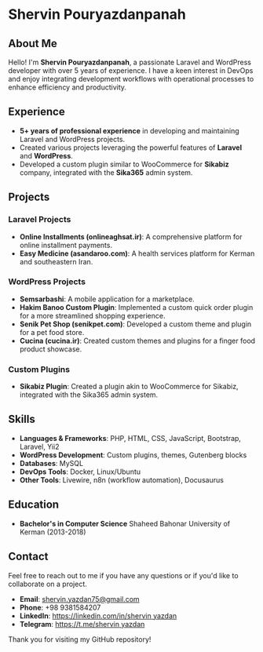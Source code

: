 # Shervin Pouryazdanpanah

## About Me

Hello! I'm **Shervin Pouryazdanpanah**, a passionate Laravel and WordPress developer with over 5 years of experience. I have a keen interest in DevOps and enjoy integrating development workflows with operational processes to enhance efficiency and productivity.

## Experience

- **5+ years of professional experience** in developing and maintaining Laravel and WordPress projects.
- Created various projects leveraging the powerful features of **Laravel** and **WordPress**.
- Developed a custom plugin similar to WooCommerce for **Sikabiz** company, integrated with the **Sika365** admin system.

## Projects

### Laravel Projects

- **Online Installments (onlineaghsat.ir)**: A comprehensive platform for online installment payments.
- **Easy Medicine (asandaroo.com)**: A health services platform for Kerman and southeastern Iran.

### WordPress Projects

- **Semsarbashi**: A mobile application for a marketplace.
- **Hakim Banoo Custom Plugin**: Implemented a custom quick order plugin for a more streamlined shopping experience.
- **Senik Pet Shop (senikpet.com)**: Developed a custom theme and plugin for a pet food store.
- **Cucina (cucina.ir)**: Created custom themes and plugins for a finger food product showcase.

### Custom Plugins

- **Sikabiz Plugin**: Created a plugin akin to WooCommerce for Sikabiz, integrated with the Sika365 admin system.

## Skills

- **Languages & Frameworks**: PHP, HTML, CSS, JavaScript, Bootstrap, Laravel, Yii2
- **WordPress Development**: Custom plugins, themes, Gutenberg blocks
- **Databases**: MySQL
- **DevOps Tools**: Docker, Linux/Ubuntu
- **Other Tools**: Livewire, n8n (workflow automation), Docusaurus

## Education

- **Bachelor's in Computer Science**
  Shaheed Bahonar University of Kerman (2013-2018)

## Contact

Feel free to reach out to me if you have any questions or if you'd like to collaborate on a project.

- **Email**: [shervin.yazdan75@gmail.com](mailto:shervin.yazdan75@gmail.com)
- **Phone**: +98 9381584207
- **LinkedIn**: [https://linkedin.com/in/shervin yazdan](https://www.linkedin.com/in/shervin-pouryazdanpanah-85b24423b)
- **Telegram**: [https://t.me/shervin yazdan](https://t.me/shervinpouryazdanpanah)

Thank you for visiting my GitHub repository!
